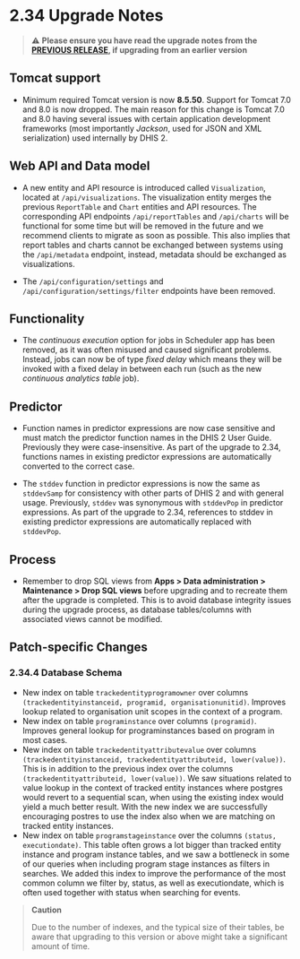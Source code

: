# 2.34 Upgrade Notes

> :warning: **Please ensure you have read the upgrade notes from the [PREVIOUS RELEASE](../2.33/README.md), if upgrading from an earlier version**

## Tomcat support

- Minimum required Tomcat version is now **8.5.50**. Support for Tomcat 7.0 and 8.0 is now dropped. The main reason for this change is Tomcat 7.0 and 8.0 having several issues with certain application development frameworks (most importantly _Jackson_, used for JSON and XML serialization) used internally by DHIS 2. 

## Web API and Data model

- A new entity and API resource is introduced called `Visualization`, located at `/api/visualizations`. The visualization entity merges the previous `ReportTable` and `Chart` entities and API resources. The corresponding API endpoints `/api/reportTables` and `/api/charts` will be functional for some time but will be removed in the future and we recommend clients to migrate as soon as possible. This also implies that report tables and charts cannot be exchanged between systems using the `/api/metadata` endpoint, instead, metadata should be exchanged as visualizations.

- The `/api/configuration/settings` and `/api/configuration/settings/filter` endpoints have been removed.

## Functionality

- The _continuous execution_ option for jobs in Scheduler app has been removed, as it was often misused and caused significant problems. Instead, jobs can now be of type _fixed delay_ which means they will be invoked with a fixed delay in between each run (such as the new _continuous analytics table_ job).

## Predictor

- Function names in predictor expressions are now case sensitive and must match the predictor function names in the DHIS 2 User Guide. Previously they were case-insensitive. As part of the upgrade to 2.34, functions names in existing predictor expressions are automatically converted to the correct case.

- The `stddev` function in predictor expressions is now the same as `stddevSamp` for consistency with other parts of DHIS 2 and with general usage. Previously, `stddev` was synonymous with `stddevPop` in predictor expressions. As part of the upgrade to 2.34, references to stddev in existing predictor expressions are automatically replaced with `stddevPop`.

## Process

- Remember to drop SQL views from **Apps > Data administration > Maintenance > Drop SQL views** before upgrading and to recreate them after the upgrade is completed. This is to avoid database integrity issues during the upgrade process, as database tables/columns with associated views cannot be modified.

## Patch-specific Changes

### 2.34.4 Database Schema

- New index on table `trackedentityprogramowner` over columns `(trackedentityinstanceid, programid, organisationunitid)`. Improves lookup related to organisation unit scopes in the context of a program.
- New index on table `programinstance` over columns `(programid)`. Improves general lookup for programinstances based on program in most cases.
- New index on table `trackedentityattributevalue` over columns `(trackedentityinstanceid, trackedentityattributeid, lower(value))`. This is in addition to the previous index over the columns `(trackedentityattributeid, lower(value))`. We saw situations related to value lookup in the context of tracked entity instances where postgres would revert to a sequential scan, when using the existing index would yield a much better result. With the new index we are successfully encouraging postres to use the index also when we are matching on tracked entity instances.
- New index on table `programstageinstance` over the columns `(status, executiondate)`. This table often grows a lot bigger than tracked entity instance and program instance tables, and we saw a bottleneck in some of our queries when including program stage instances as filters in searches. We added this index to improve the performance of the most common column we filter by, status, as well as executiondate, which is often used together with status when searching for events.

> **Caution** 
> 
> Due to the number of indexes, and the typical size of their tables, be aware that upgrading to this version or above might take a significant amount of time.
